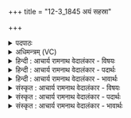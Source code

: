 +++
title = "12-3_1845 अयं सहस्रा"

+++
<details><summary>पदपाठः</summary>

अ꣢य꣣म्। स꣣ह꣡स्रा꣢। प꣡रि꣢꣯। यु꣣क्ता꣡। व꣡सा꣢꣯नः। सू꣡र्य꣢꣯स्य। भा꣣नु꣢म्। य꣣ज्ञः꣢। दा꣣धार। सहस्रदाः꣢। स꣣हस्र। दाः꣢। श꣢तदाः꣢। श꣣त। दाः꣢। भू꣣रिदा꣡वा꣢। भू꣣रि। दा꣡वा꣢꣯। ध꣣र्ता꣢। दि꣣वः꣢। भु꣡व꣢꣯नस्य। वि꣣श्प꣡तिः꣢। १८४५।
</details>

<details><summary>अधिमन्त्रम् (VC)</summary>

- अग्निः
- सुपर्णः
- त्रिष्टुप्
- धैवतः
</details>

<details><summary>हिन्दी : आचार्य रामनाथ वेदालंकार - विषयः</summary>

आगे फिर उसी विषय का वर्णन है।
</details>

<details><summary>हिन्दी : आचार्य रामनाथ वेदालंकार - पदार्थः</summary>

पदार्थान्वय -  (यज्ञः) पूजनीय यह अग्नि नामक जगदीश्वर (युक्ताः) आकर्षण के बल से आपस में जुड़े हुए (सहस्रा) सहस्रों नक्षत्रों को (वसानः) बसाता हुआ (सूर्यस्य) सूर्य के (भानुम्) तेज को (दाधार) धारण कर रहा है। यह जगदीश्वर (सहस्रदाः) सहस्र वस्तुओं का दाता, (शतदा) सौ रत्नों का दाता, (भूरिदावा) बहुत-बहुत दूध-दही-मक्खन आदि का और विद्या-धर्म आदि का दाता, (दिवः धर्ता) द्युलोक का धारणकर्ता और (भुवनस्य) ब्रह्माण्ड का (विश्पतिः) प्रजापति है ॥३॥
</details>

<details><summary>हिन्दी : आचार्य रामनाथ वेदालंकार - भावार्थः</summary>

भावार्थ -  जगदीश्वर ही हमारे सौरमण्डल को,असंख्य तारों को,सारे ही ब्रह्माण्ड को धारण करता हुआ हमें सब सम्पदाएँ देता है ॥३॥
</details>

<details><summary>संस्कृत : आचार्य रामनाथ वेदालंकार - विषयः</summary>

अथ पुनरपि तमेव विषयमाह।
</details>

<details><summary>संस्कृत : आचार्य रामनाथ वेदालंकार - पदार्थः</summary>

पदार्थान्वय -  (यज्ञः) यजनीयः एषोऽग्निर्जगदीश्वरः (युक्ता) युक्तानि आकर्षणबलेन परस्परसम्बद्धानि, (सहस्रा) सहस्राणि नक्षत्राणि (वसानः) निवासयन् (सूर्यस्य) आदित्यस्य (भानुम्) तेजः (दाधार) दधार,धारयति।[‘तुजादीनां दीर्घोऽभ्यासस्य’। अ० ६।१।७ इत्यभ्यासदीर्घः।]अयम् जगदीश्वरः (सहस्रदाः) सहस्रपदार्थानां दाता, (शतदा) शतरत्नानां दाता, (भूरिदावा) भूरेः प्रचुरस्य दुग्धदधिनवनीतादेः विद्याधर्मादेश्च दाता, (दिवः धर्ता) द्युलोकस्य धारयिता, (भुवनस्य) ब्रह्माण्डस्य च (विश्पतिः) प्रजापतिः अस्ति ॥३॥
</details>

<details><summary>संस्कृत : आचार्य रामनाथ वेदालंकार - भावार्थः</summary>

भावार्थ -  जगदीश्वर एवास्माकं सौरमण्डलमसंख्यानि नक्षत्राणि निखिलमेव ब्रह्माण्डं धारयन्नस्मभ्यं सर्वाः सम्पदः प्रयच्छति ॥३॥
</details>